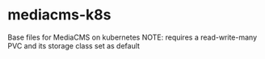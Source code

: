 # mediacms-k8s

Base files for MediaCMS on kubernetes
NOTE: requires a read-write-many PVC and its storage class set as default